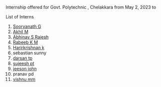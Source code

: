 Internship offered for Govt. Polytechnic , Chelakkara from May 2, 2023 to 



List of Interns
1. [Sooryanath G](https://github.com/sooryanath1/Internship1/blob/main/index1.md)
2. [Akhil M](https://github.com/sooryanath1/Internship1/blob/main/index1.md)
3. [Abhinav S Rajesh](https://github.com/abhinavsrajesh/internship/blob/main/Day1.md)
4. [Rabeeb K M](https://github.com/abhinavsrajesh/internship/blob/main/Day1.md)
5. [Harirkrishnan k](https://github.com/Harikrishnankanjingattu/internship/blob/main/index.md)
6. sebastian sunny
7. [darsan tp](https://github.com/DarsanTP/INTERNSHIPREPORT/blob/main/index.md)
8. [sujeesh pt](https://github.com/sujeeshpt/internalship/blob/main/day1.md)
9. [jeeson john](https://github.com/jeesonjohn/internship/blob/main/index.md)
10. pranav pd
11. [vishnu mm](https://github.com/vishnummVmm/Internship/blob/main/Index.md)



